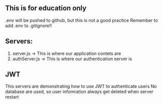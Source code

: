 ## This is for education only

.env will be pushed to github, but this is not a good practice
Remember to add .env to .gitignore!!

## Servers:

1. server.js -> This is where our application contets are
2. authServer.js -> This is where our authentication server is

## JWT

This servers are demonstrating how to use JWT to authenticate users
No database are used, so user infomration always get deleted when server restart
